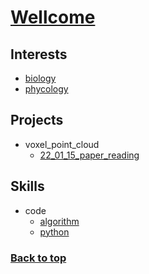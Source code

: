 # [Wellcome](#top)
## Interests
- [biology](docs\interests\biology.md)
- [phycology](docs\interests\phycology.md)

## Projects
- voxel_point_cloud
  - [22_01_15_paper_reading](docs\projects\voxel_point_cloud\22_01_15_paper_reading.md)

## Skills
- code
  - [algorithm](docs\skills\code\algorithm.md)
  - [python](docs\skills\code\python.md)

### [Back to top](#top)